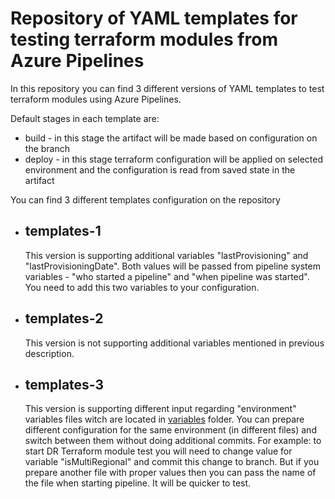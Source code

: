<h1>Repository of YAML templates for testing terraform modules from Azure Pipelines</h1>

<p>
In this repository you can find 3 different versions of YAML templates to test terraform modules using Azure Pipelines.

Default stages in each template are:
 <ul>
    <li>build - in this stage the artifact will be made based on configuration on the branch</li>
    <li>deploy - in this stage terraform configuration will be applied on selected environment and the configuration is read from saved state in the artifact</li>
 </ul>

 You can find 3 different templates configuration on the repository
<ul>
    <li>
        <h2>templates-1</h2>
        <p>This version is supporting additional variables "lastProvisioning" and "lastProvisioningDate". Both values will be passed from pipeline system variables - "who started a pipeline" and "when pipeline was started". You need to add this two variables to your configuration.
        </p>
    </li>
    <li>
        <h2>templates-2</h2>
        <p>This version is not supporting additional variables mentioned in previous description.</p>
    </li>
    <li>
        <h2>templates-3</h2>
        <p>This version is supporting different input regarding "environment" variables files witch are located in <a href="./variables/">variables</a> folder. You can prepare different configuration for the same environment (in different files) and switch between them without doing additional commits. For example: to start DR Terraform module test you will need to change value for variable "isMultiRegional" and commit this change to branch. But if you prepare another file with proper values then you can pass the name of the file when starting pipeline. It will be quicker to test.</p>
    </li>
</ul>
</p>


